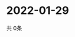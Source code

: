 # 2022-01-29
  共 0条

  <!-- BEGIN -->
  <!-- 最后更新时间Sat Jan 29 2022 18:07:56 GMT+0000 (Coordinated Universal Time) -->
  
  <!-- END -->
  
  